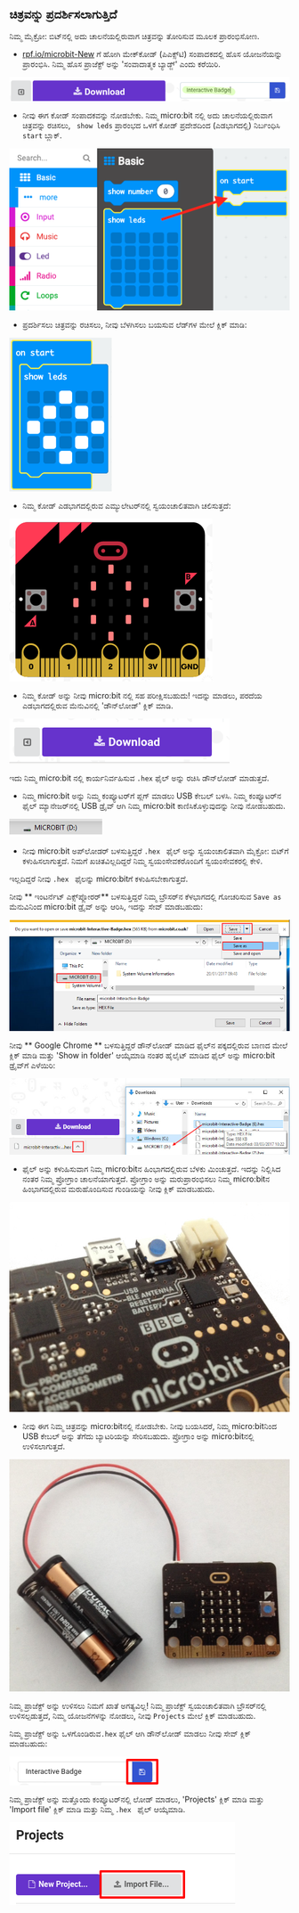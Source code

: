## ಚಿತ್ರವನ್ನು ಪ್ರದರ್ಶಿಸಲಾಗುತ್ತಿದೆ

ನಿಮ್ಮ ಮೈಕ್ರೋ: ಬಿಟ್‌ನಲ್ಲಿ ಅದು ಚಾಲನೆಯಲ್ಲಿರುವಾಗ ಚಿತ್ರವನ್ನು ತೋರಿಸುವ ಮೂಲಕ ಪ್ರಾರಂಭಿಸೋಣ.

+ <a href="https://rpf.io/microbit-new" target="_blank"> rpf.io/microbit-New</a> ಗೆ ಹೋಗಿ ಮೇಕ್‌ಕೋಡ್ (ಪಿಎಕ್ಸ್‌ಟಿ) ಸಂಪಾದಕದಲ್ಲಿ ಹೊಸ ಯೋಜನೆಯನ್ನು ಪ್ರಾರಂಭಿಸಿ. ನಿಮ್ಮ ಹೊಸ ಪ್ರಾಜೆಕ್ಟ್ ಅನ್ನು 'ಸಂವಾದಾತ್ಮಕ ಬ್ಯಾಡ್ಜ್' ಎಂದು ಕರೆಯಿರಿ.

![ಸ್ಕ್ರೀನ್ ಶಾಟ್](images/badge-name.png)

+ ನೀವು ಈಗ ಕೋಡ್ ಸಂಪಾದಕವನ್ನು ನೋಡಬೇಕು. ನಿಮ್ಮ micro:bit ‌ನಲ್ಲಿ ಅದು ಚಾಲನೆಯಲ್ಲಿರುವಾಗ ಚಿತ್ರವನ್ನು ರಚಿಸಲು, ` show leds` ಪ್ರಾರಂಭದ ಒಳಗೆ ಕೋಡ್ ಪ್ರದೇಶದಿಂದ (ಎಡಭಾಗದಲ್ಲಿ) ನಿರ್ಬಂಧಿಸಿ `start` ಬ್ಲಾಕ್.

![ಸ್ಕ್ರೀನ್ ಶಾಟ್](images/badge-draw.png)

+ ಪ್ರದರ್ಶಿಸಲು ಚಿತ್ರವನ್ನು ರಚಿಸಲು, ನೀವು ಬೆಳಗಿಸಲು ಬಯಸುವ ಲೆಡ್‌ಗಳ ಮೇಲೆ ಕ್ಲಿಕ್ ಮಾಡಿ:

![ಸ್ಕ್ರೀನ್ ಶಾಟ್](images/badge-pattern.png)

+ ನಿಮ್ಮ ಕೋಡ್ ಎಡಭಾಗದಲ್ಲಿರುವ ಎಮ್ಯುಲೇಟರ್‌ನಲ್ಲಿ ಸ್ವಯಂಚಾಲಿತವಾಗಿ ಚಲಿಸುತ್ತದೆ:

![ಸ್ಕ್ರೀನ್ ಶಾಟ್](images/badge-emulator.png)

+ ನಿಮ್ಮ ಕೋಡ್ ಅನ್ನು ನೀವು micro:bit ನಲ್ಲಿ ಸಹ ಪರೀಕ್ಷಿಸಬಹುದು! ಇದನ್ನು ಮಾಡಲು, ಪರದೆಯ ಎಡಭಾಗದಲ್ಲಿರುವ ಮೆನುವಿನಲ್ಲಿ 'ಡೌನ್‌ಲೋಡ್' ಕ್ಲಿಕ್ ಮಾಡಿ.

![ಸ್ಕ್ರೀನ್ ಶಾಟ್](images/badge-download.png)

ಇದು ನಿಮ್ಮ micro:bit ನಲ್ಲಿ ಕಾರ್ಯನಿರ್ವಹಿಸುವ `.hex` ಫೈಲ್ ಅನ್ನು ರಚಿಸಿ ಡೌನ್‌ಲೋಡ್ ಮಾಡುತ್ತದೆ.

+ ನಿಮ್ಮ micro:bit ಅನ್ನು ನಿಮ್ಮ ಕಂಪ್ಯೂಟರ್‌ಗೆ ಪ್ಲಗ್ ಮಾಡಲು USB ಕೇಬಲ್ ಬಳಸಿ. ನಿಮ್ಮ ಕಂಪ್ಯೂಟರ್‌ನ ಫೈಲ್ ಮ್ಯಾನೇಜರ್‌ನಲ್ಲಿ USB ಡ್ರೈವ್ ಆಗಿ ನಿಮ್ಮ micro:bit ಕಾಣಿಸಿಕೊಳ್ಳುವುದನ್ನು ನೀವು ನೋಡಬಹುದು. 

![ಸ್ಕ್ರೀನ್ ಶಾಟ್](images/badge-drive.png)

+ ನೀವು micro:bit ಅಪ್‌ಲೋಡರ್ ಬಳಸುತ್ತಿದ್ದರೆ `.hex ` ಫೈಲ್ ಅನ್ನು ಸ್ವಯಂಚಾಲಿತವಾಗಿ ಮೈಕ್ರೋ: ಬಿಟ್‌ಗೆ ಕಳುಹಿಸಲಾಗುತ್ತದೆ. ನಿಮಗೆ ಖಚಿತವಿಲ್ಲದಿದ್ದರೆ ನಿಮ್ಮ ಸ್ವಯಂಸೇವಕರೊಂದಿಗೆ ಸ್ವಯಂಸೇವಕರಲ್ಲಿ ಕೇಳಿ. 

ಇಲ್ಲದಿದ್ದರೆ ನೀವು `.hex ` ಫೈಲನ್ನು micro:bitಗೆ ಕಳುಹಿಸಬೇಕಾಗುತ್ತದೆ.

ನೀವು ** ಇಂಟರ್ನೆಟ್ ಎಕ್ಸ್‌ಪ್ಲೋರರ್** ಬಳಸುತ್ತಿದ್ದರೆ ನಿಮ್ಮ ಬ್ರೌಸರ್‌ನ ಕೆಳಭಾಗದಲ್ಲಿ ಗೋಚರಿಸುವ `Save as` ಮೆನುವಿನಿಂದ micro:bit ಡ್ರೈವ್ ಅನ್ನು ಆರಿಸಿ, ಇದನ್ನು ಸೇವ್ ಮಾಡಬಹುದು:

![ಸ್ಕ್ರೀನ್ ಶಾಟ್](images/badge-save-explorer.png)

ನೀವು ** Google Chrome ** ಬಳಸುತ್ತಿದ್ದರೆ ಡೌನ್‌ಲೋಡ್ ಮಾಡಿದ ಫೈಲ್‌ನ ಪಕ್ಕದಲ್ಲಿರುವ ಬಾಣದ ಮೇಲೆ ಕ್ಲಿಕ್ ಮಾಡಿ ಮತ್ತು 'Show in folder' ಆಯ್ಕೆಮಾಡಿ ನಂತರ ಹೈಲೈಟ್ ಮಾಡಿದ ಫೈಲ್ ಅನ್ನು micro:bit ಡ್ರೈವ್‌ಗೆ ಎಳೆಯಿರಿ:

![ಸ್ಕ್ರೀನ್ ಶಾಟ್](images/badge-save-chrome.png)

+ ಫೈಲ್ ಅನ್ನು ಕಳುಹಿಸುವಾಗ ನಿಮ್ಮ micro:bitನ ಹಿಂಭಾಗದಲ್ಲಿರುವ ಬೆಳಕು ಮಿಂಚುತ್ತದೆ. ಇದನ್ನು ನಿಲ್ಲಿಸಿದ ನಂತರ ನಿಮ್ಮ ಪ್ರೋಗ್ರಾಂ ಚಾಲನೆಯಾಗುತ್ತದೆ. ಪ್ರೋಗ್ರಾಂ ಅನ್ನು ಮರುಪ್ರಾರಂಭಿಸಲು ನಿಮ್ಮ micro:bitನ ಹಿಂಭಾಗದಲ್ಲಿರುವ ಮರುಹೊಂದಿಸುವ ಗುಂಡಿಯನ್ನು ನೀವು ಕ್ಲಿಕ್ ಮಾಡಬಹುದು.

![ಸ್ಕ್ರೀನ್ ಶಾಟ್](images/badge-reset.jpg)

+ ನೀವು ಈಗ ನಿಮ್ಮ ಚಿತ್ರವನ್ನು micro:bitನಲ್ಲಿ ನೋಡಬೇಕು. ನೀವು ಬಯಸಿದರೆ, ನಿಮ್ಮ micro:bitನಿಂದ USB ಕೇಬಲ್ ಅನ್ನು ತೆಗೆದು ಬ್ಯಾಟರಿಯನ್ನು ಸೇರಿಸಬಹುದು. ಪ್ರೋಗ್ರಾಂ ಅನ್ನು micro:bitನಲ್ಲಿ ಉಳಿಸಲಾಗುತ್ತದೆ.

![ಸ್ಕ್ರೀನ್ ಶಾಟ್](images/badge-battery.jpg)

ನಿಮ್ಮ ಪ್ರಾಜೆಕ್ಟ್ ಅನ್ನು ಉಳಿಸಲು ನಿಮಗೆ ಖಾತೆ ಅಗತ್ಯವಿಲ್ಲ! ನಿಮ್ಮ ಪ್ರಾಜೆಕ್ಟ್ ಸ್ವಯಂಚಾಲಿತವಾಗಿ ಬ್ರೌಸರ್‌ನಲ್ಲಿ ಉಳಿಸಲ್ಪಡುತ್ತದೆ, ನಿಮ್ಮ ಯೋಜನೆಗಳನ್ನು ನೋಡಲು, ನೀವು `Projects` ಮೇಲೆ ಕ್ಲಿಕ್ ಮಾಡಬಹುದು.

ನಿಮ್ಮ ಪ್ರಾಜೆಕ್ಟ್ ಅನ್ನು ಒಳಗೊಂಡಿರುವ`.hex` ಫೈಲ್ ಆಗಿ ಡೌನ್‌ಲೋಡ್ ಮಾಡಲು ನೀವು ಸೇವ್ ಕ್ಲಿಕ್ ಮಾಡಬಹುದು:

![ಸ್ಕ್ರೀನ್ ಶಾಟ್](images/badge-save.png)

ನಿಮ್ಮ ಪ್ರಾಜೆಕ್ಟ್ ಅನ್ನು ಮತ್ತೊಂದು ಕಂಪ್ಯೂಟರ್‌ನಲ್ಲಿ ಲೋಡ್ ಮಾಡಲು, 'Projects' ಕ್ಲಿಕ್ ಮಾಡಿ ಮತ್ತು 'Import file' ಕ್ಲಿಕ್ ಮಾಡಿ ಮತ್ತು ನಿಮ್ಮ `.hex ` ಫೈಲ್ ಆಯ್ಕೆಮಾಡಿ.

![ಸ್ಕ್ರೀನ್ ಶಾಟ್](images/badge-import.png)